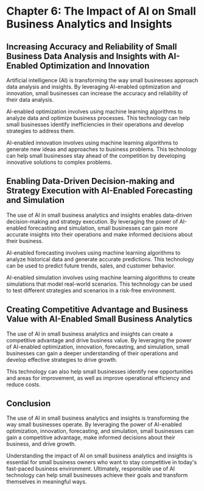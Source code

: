 Chapter 6: The Impact of AI on Small Business Analytics and Insights
====================================================================

Increasing Accuracy and Reliability of Small Business Data Analysis and Insights with AI-Enabled Optimization and Innovation
----------------------------------------------------------------------------------------------------------------------------

Artificial intelligence (AI) is transforming the way small businesses approach data analysis and insights. By leveraging AI-enabled optimization and innovation, small businesses can increase the accuracy and reliability of their data analysis.

AI-enabled optimization involves using machine learning algorithms to analyze data and optimize business processes. This technology can help small businesses identify inefficiencies in their operations and develop strategies to address them.

AI-enabled innovation involves using machine learning algorithms to generate new ideas and approaches to business problems. This technology can help small businesses stay ahead of the competition by developing innovative solutions to complex problems.

Enabling Data-Driven Decision-making and Strategy Execution with AI-Enabled Forecasting and Simulation
------------------------------------------------------------------------------------------------------

The use of AI in small business analytics and insights enables data-driven decision-making and strategy execution. By leveraging the power of AI-enabled forecasting and simulation, small businesses can gain more accurate insights into their operations and make informed decisions about their business.

AI-enabled forecasting involves using machine learning algorithms to analyze historical data and generate accurate predictions. This technology can be used to predict future trends, sales, and customer behavior.

AI-enabled simulation involves using machine learning algorithms to create simulations that model real-world scenarios. This technology can be used to test different strategies and scenarios in a risk-free environment.

Creating Competitive Advantage and Business Value with AI-Enabled Small Business Analytics
------------------------------------------------------------------------------------------

The use of AI in small business analytics and insights can create a competitive advantage and drive business value. By leveraging the power of AI-enabled optimization, innovation, forecasting, and simulation, small businesses can gain a deeper understanding of their operations and develop effective strategies to drive growth.

This technology can also help small businesses identify new opportunities and areas for improvement, as well as improve operational efficiency and reduce costs.

Conclusion
----------

The use of AI in small business analytics and insights is transforming the way small businesses operate. By leveraging the power of AI-enabled optimization, innovation, forecasting, and simulation, small businesses can gain a competitive advantage, make informed decisions about their business, and drive growth.

Understanding the impact of AI on small business analytics and insights is essential for small business owners who want to stay competitive in today's fast-paced business environment. Ultimately, responsible use of AI technology can help small businesses achieve their goals and transform themselves in meaningful ways.
